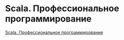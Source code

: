 # Scala. Профессиональное программирование

[Scala. Профессиональное программирование](https://www.ozon.ru/context/detail/id/142588444/)